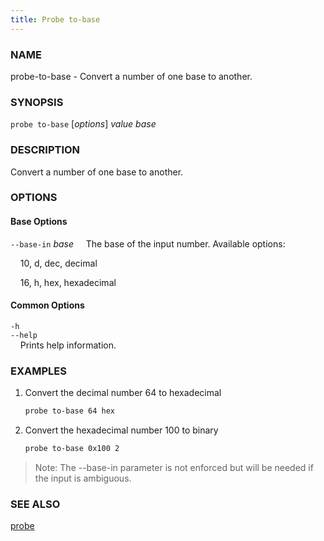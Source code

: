 ```yaml
---
title: Probe to-base
---
```


### NAME

probe-to-base - Convert a number of one base to another.

### SYNOPSIS

`probe to-base` [*options*] *value* *base*

### DESCRIPTION

Convert a number of one base to another.

### OPTIONS

#### Base Options

`--base-in` *base*
&nbsp;&nbsp;&nbsp;&nbsp;The base of the input number. Available options:

&nbsp;&nbsp;&nbsp;&nbsp;10, d, dec, decimal

&nbsp;&nbsp;&nbsp;&nbsp;16, h, hex, hexadecimal

#### Common Options

`-h`  
`--help`  
&nbsp;&nbsp;&nbsp;&nbsp;Prints help information.

### EXAMPLES

1. Convert the decimal number 64 to hexadecimal

   ```sh
   probe to-base 64 hex
   ```

2. Convert the hexadecimal number 100 to binary
   ```sh
   probe to-base 0x100 2
   ```

> Note: The --base-in parameter is not enforced but will be needed if the input is ambiguous.

### SEE ALSO

[probe](./probe.md)
